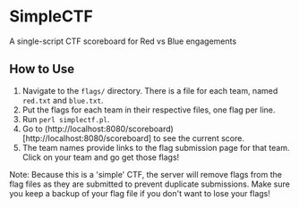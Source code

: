 # SimpleCTF

A single-script CTF scoreboard for Red vs Blue engagements 

## How to Use

1. Navigate to the `flags/` directory. There is a file for each team, named `red.txt` and `blue.txt`.
2. Put the flags for each team in their respective files, one flag per line.
3. Run `perl simplectf.pl`.
4. Go to (http://localhost:8080/scoreboard)[http://localhost:8080/scoreboard] to see the current score. 
5. The team names provide links to the flag submission page for that team. Click on your team and go get those flags!

Note: Because this is a 'simple' CTF, the server will remove flags from the flag files as they are submitted to prevent duplicate submissions. Make sure you keep a backup of your flag file if you don't want to lose your flags!
